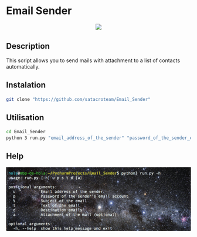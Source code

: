 # Email Sender

<p align="center">
  <img src="https://d1hoh05jeo8jse.cloudfront.net/media/google/gmail-icon.jpg"/>
</p>

## Description
This script allows you to send mails with attachment to a list of contacts automatically.

## Instalation

```bash
git clone "https://github.com/satacroteam/Email_Sender"
```

## Utilisation

```bash
cd Email_Sender
python 3 run.py "email_address_of_the_sender" "password_of_the_sender_email_account" "subject_of_the_mail" "path_of_the_message_txt_file" "path_of_the_destination_emails_txt_file" "path_of_the_attachment"
```

## Help
![](https://github.com/satacroteam/Email_Sender/blob/master/help.png)
